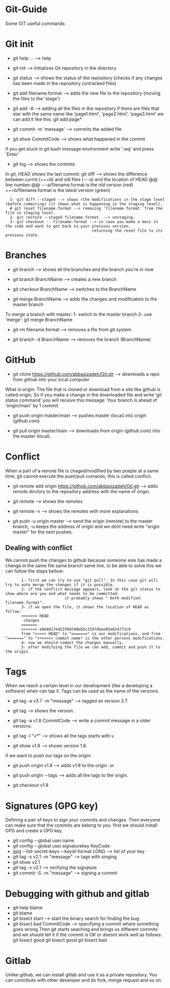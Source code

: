# Git-Guide
Some GIT useful commands

# Git init
- git help ... --> help
- git init   --> Initializes Git repository in the directory

- git status  --> shows the status of the repository (checks if any changes has been made in the repository (untracked files)

- git add filename.format  --> adds the new file to the repository (moving the files to the 'stage')
- git add -A  --> adding all the files in the repository 
if there are files that star with the same name like 'page1.html', 'page2.html', 'page3.html'
we can add it like this: git add page*

- git commit -m 'message' --> commits the added file
- git show CommitCode  --> shows what happened in the commit
 
if you get stuck in git bash message environment write ':wq' and press 'Enter'

- git log  --> shows the commits 

In git, HEAD shows the last commit:
      git diff --> shows the difference between currnt (+++b) and old files (---a) and the location of HEAD 
                   @@ line number @@
                   ---a/filename.format is the old version (red)
                   +++b/filename.format is the latest version (green)
      
      1- git diff --staged --> shows rthe modifications in the stage level (before commiting) (it shows what is happening in the staging level).
      # git reset filename.format --> removing 'filename.format' from the file in staging level.
      2- git restore --staged filename.format  --> unstaging.
      3- git checkout -- filename.format --> in case you make a mess in the code and want to get back to your previous version.
                                          returning the reset file to its previous state.
 
# Branches 
- git branch --> shows all the branches and the branch you're in now

- git branch BranchName  --> creates a new branch

- git checkout BranchName --> switches to the BranchName

- git merge BranchName  --> adds the changes and modification to the master branch

To merge a branch with master:
      1- switch to the master branch
      2- use 'merge':  git merge BranchName
      
- git rm filename.format  --> removes a file from git system

- git branch -d BranchName  --> removes the branch (BranchName) 


# GitHub
- git clone https://github.com/abbasizadeh/Git.git  --> downloads a repo from github into your local computer

What is origin: The file that is cloned or download from a site like github is called origin,
        So if you make a change in the downloaded file and write 'git status command' you will receive 
        this message: Your branch is ahead of 'origin/main' by 1 commit.
 
- git push origin master/main  --> pushes master (local) into origin (github.com)

- git pull origin master/main  --> downloads from origin (github.com) into the master (local).

# Conflict 
When a part of a remote file is chaged/modified by two poeple at a same time, git cannot execute the push/pull comands, this is called conflict.

- git remote add origin https://github.com/abbasizadeh/Git.git  --> adds remote dirctory to the repository address with the name of origin.

- git remote  --> shows the remotes
- git remote -v  --> shows the remotes with more explanations 
- git push -u origin master  --> send the origin (remote) to the master branch, -u keeps the address of origin and we dont need write "origin master" for the next pushes.

## Dealing with conflict
We cannot push the changes to github because someone esle has made a chenge in the same file same branch same line,
to be able to solve this we can follow the steps bellow:

           1- first we can try to use "git pull". In this case git will try to auto merge the changes if it is possible. 
           2- if the conflict message appears, look at the git status to show where are you and what needs to be committed.
                              it probably shows " both modified: filename.format".
           3- if we open the file, it shows the location of HEAD as follow:
           <<<<<<< HEAD
            changes 
           =======
           >>>>>>> e964917e453f0d740e65c2597dbee05e024773c9
           from "<<<<< HEAD" to "=======" is our modifications, and from "=======" to ">>>>>>> commit name" is the other persons modifications.
           4- now we should commit the changes manually.
           5- after modifying the file we can add, commit and push it to the origin. 
           

         
# Tags
When we reach a certain level in our development (like a developing a software) when can tap it. Tags can be used as the name of the versions.
- git tag -a v3.7 -m "message"  --> tagged as version 3.7. 
- git tag  --> shows the version.

- git tag -a v1.8 CommitCode  --> write a commit message in a older versions.

- git tag -l "v*"  --> shows all the tags starts with v.

- git show v1.8  --> shows version 1.8.

if we want to push our tags on the origin:
- git push origin v1.8  --> adds v1.8 to the origin.
or
- git push origin --tags  --> adds all the tags to the origin.

- git checkout v1.8


# Signatures (GPG key)
Defining a pair of keys to sign your commits and changes. Then everyone can make sure that the commits are belong to you.
first we should install GPG and create a GPG key.

- git config  --global user.name
- git config --global user.signaturekey KeyCode
- gpg --list-secret-keys --keyid-format LONG --> list of your key
- git tag -s v2.1 -m "message"  --> tags with singing
- git show v2.1
- git tag -v v2.1  --> verifying the signature
- git commit -S -m "message"  --> signing a commit

# Debugging with github and gitlab

- git help blame
- git blame 
- git bisect start  --> start the binary search for finding the bug
- git bisect bad CommitCode  --> specifying a commit where something goes wrong
Then git starts seaching and brings us different commits and we should tell it if the commit is OK or doesnt work well as follows:
   git bisect good 
   git bisect good
   git bisect bad

# Gitlab
Unlike github, we can install gitlab and use it as a private repository.
You can contribute with other developer and do fork, merge request and so on.
